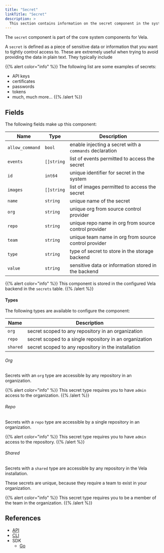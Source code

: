 ```yaml
---
title: "Secret"
linkTitle: "Secret"
description: >
  This section contains information on the secret component in the system.
---
```


The `secret` component is part of the core system components for Vela.

A `secret` is defined as a piece of sensitive data or information that you want to tightly control access to. These are extremely useful when trying to avoid providing the data in plain text. They typically include

{{% alert color="info" %}}
The following list are some examples of secrets:

- API keys
- certificates
- passwords
- tokens
- much, much more...
  {{% /alert %}}

## Fields

The following fields make up this component:

| Name            | Type       | Description                                             |
| --------------- | ---------- | ------------------------------------------------------- |
| `allow_command` | `bool`     | enable injecting a secret with a `commands` declaration |
| `events`        | `[]string` | list of events permitted to access the secret           |
| `id`            | `int64`    | unique identifier for secret in the system              |
| `images`        | `[]string` | list of images permitted to access the secret           |
| `name`          | `string`   | unique name of the secret                               |
| `org`           | `string`   | unique org from source control provider                 |
| `repo`          | `string`   | unique repo name in org from source control provider    |
| `team`          | `string`   | unique team name in org from source control provider    |
| `type`          | `string`   | type of secret to store in the storage backend          |
| `value`         | `string`   | sensitive data or information stored in the backend     |

{{% alert color="info" %}}
This component is stored in the configured Vela backend in the `secrets` table.
{{% /alert %}}

#### Types

The following types are available to configure the component:

| Name     | Description                                             |
| -------- | ------------------------------------------------------- |
| `org`    | secret scoped to any repository in an organization      |
| `repo`   | secret scoped to a single repository in an organization |
| `shared` | secret scoped to any repository in the installation     |

###### Org

Secrets with an `org` type are accessible by any repository in an organization.

{{% alert color="info" %}}
This secret type requires you to have `admin` access to the organization.
{{% /alert %}}

###### Repo

Secrets with a `repo` type are accessible by a single repository in an organization.

{{% alert color="info" %}}
This secret type requires you to have `admin` access to the repository.
{{% /alert %}}

###### Shared

Secrets with a `shared` type are accessible by any repository in the Vela installation.

These secrets are unique, because they require a team to exist in your organization.

{{% alert color="info" %}}
This secret type requires you to be a member of the team in the organization.
{{% /alert %}}

## References

- [API](/docs/reference/api/build/)
- [CLI](/docs/reference/cli/build/)
- SDK
  - [Go](/docs/reference/sdk/go/)
